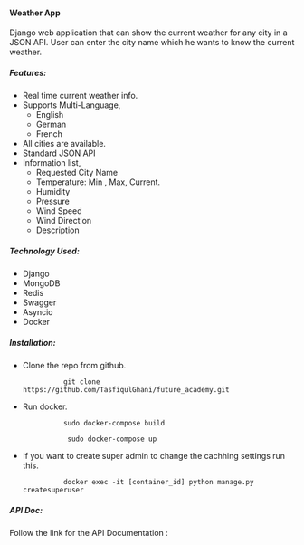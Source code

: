 


#### Weather App


Django web application that can show the current weather for any city in a JSON API.
User can enter the city name  which he wants to know the current weather.

##### Features:

- Real time current weather info.
- Supports Multi-Language,
	- English
	- German
	- French
- All cities are available.
- Standard JSON API
- Information list,
	 - Requested City Name
	 - Temperature: Min , Max, Current.
	 - Humidity
	 - Pressure
	 - Wind Speed
	 - Wind Direction
	 - Description

##### Technology Used:
- Django
- MongoDB
- Redis
- Swagger
- Asyncio
- Docker


##### Installation:
- Clone the repo from github.

				git clone https://github.com/TasfiqulGhani/future_academy.git


- Run docker.


				sudo docker-compose build
				
				 sudo docker-compose up


- If you want to create super admin to change the cachhing settings run this.


				docker exec -it [container_id] python manage.py createsuperuser
				


##### API Doc:
Follow the link for the API Documentation :

